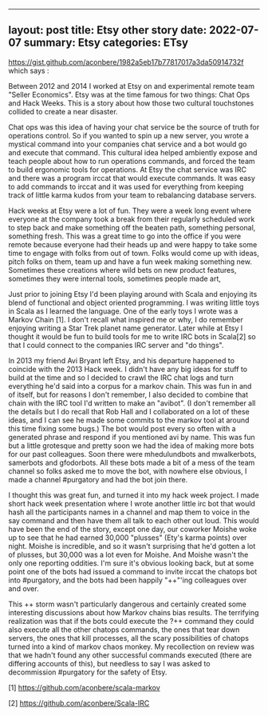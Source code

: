 
---
layout:     post
title:      Etsy other story
date:       2022-07-07 
summary:    Etsy
categories: ETsy 
---

https://gist.github.com/aconbere/1982a5eb17b77817017a3da50914732f
which says :
<br>

Between 2012 and 2014 I worked at Etsy on and experimental remote team "Seller Economics". Etsy was at the time famous for two things: Chat Ops and Hack Weeks. This is a story about how those two cultural touchstones collided to create a near disaster.

Chat ops was this idea of having your chat service be the source of truth for operations control. So if you wanted to spin up a new server, you wrote a mystical command into your companies chat service and a bot would go and execute that command. This cultural idea helped ambiently expose and teach people about how to run operations commands, and forced the team to build ergonomic tools for operations. At Etsy the chat service was IRC and there was a program irccat that would execute commands. It was easy to add commands to irccat and it was used for everything from keeping track of little karma kudos from your team to rebalancing database servers.

Hack weeks at Etsy were a lot of fun. They were a week long event where everyone at the company took a break from their regularly scheduled work to step back and make something off the beaten path, something personal, something fresh. This was a great time to go into the office if you were remote because everyone had their heads up and were happy to take some time to engage with folks from out of town. Folks would come up with ideas, pitch folks on them, team up and have a fun week making something new. Sometimes these creations where wild bets on new product features, sometimes they were internal tools, sometimes people made art,

Just prior to joining Etsy I'd been playing around with Scala and enjoying its blend of functional and object oriented programming. I was writing little toys in Scala as I learned the language. One of the early toys I wrote was a Markov Chain [1]. I don't recall what inspired me or why, I do remember enjoying writing a Star Trek planet name generator. Later while at Etsy I thought it would be fun to build tools for me to write IRC bots in Scala[2] so that I could connect to the companies IRC server and "do things".

In 2013 my friend Avi Bryant left Etsy, and his departure happened to coincide with the 2013 Hack week. I didn't have any big ideas for stuff to build at the time and so I decided to crawl the IRC chat logs and turn everything he'd said into a corpus for a markov chain. This was fun in and of itself, but for reasons I don't remember, I also decided to combine that chain with the IRC tool I'd written to make an "avibot". (I don't remember all the details but I do recall that Rob Hall and I collaborated on a lot of these ideas, and I can see he made some commits to the markov tool at around this time fixing some bugs.) The bot would post every so often with a generated phrase and respond if you mentioned avi by name. This was fun but a little grotesque and pretty soon we had the idea of making more bots for our past colleagues. Soon there were mhedulundbots and mwalkerbots, samerbots and gfodorbots. All these bots made a bit of a mess of the team channel so folks asked me to move the bot, with nowhere else obvious, I made a channel #purgatory and had the bot join there.

I thought this was great fun, and turned it into my hack week project. I made short hack week presentation where I wrote another little irc bot that would hash all the participants names in a channel and map them to voice in the say command and then have them all talk to each other out loud. This would have been the end of the story, except one day, our coworker Moishe woke up to see that he had earned 30,000 "plusses" (Ety's karma points) over night. Moishe is incredible, and so it wasn't surprising that he'd gotten a lot of plusses, but 30,000 was a lot even for Moishe. And Moishe wasn't the only one reporting oddities. I'm sure it's obvious looking back, but at some point one of the bots had issued a command to invite irccat the chatops bot into #purgatory, and the bots had been happily "++"'ing colleagues over and over.

This ++ storm wasn't particularly dangerous and certainly created some interesting discussions about how Markov chains bias results. The terrifying realization was that if the bots could execute the ?++ command they could also execute all the other chatops commands, the ones that tear down servers, the ones that kill processes, all the scary possibilities of chatops turned into a kind of markov chaos monkey. My recollection on review was that we hadn't found any other successful commands executed (there are differing accounts of this), but needless to say I was asked to decommission #purgatory for the safety of Etsy.

[1] https://github.com/aconbere/scala-markov

[2] https://github.com/aconbere/Scala-IRC
